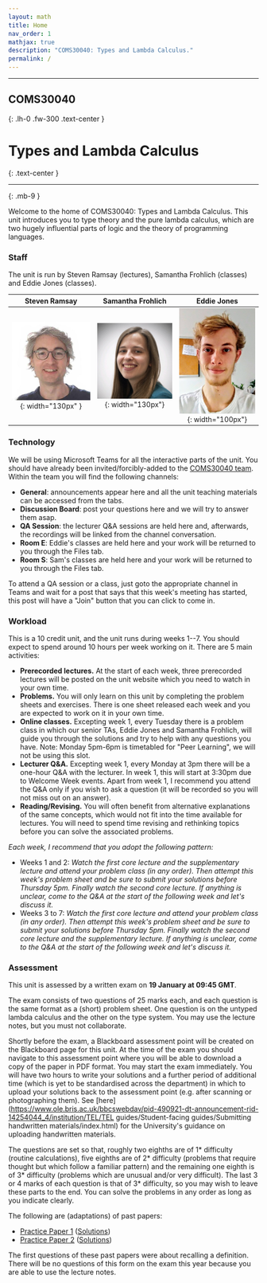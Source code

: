 ```yaml
---
layout: math
title: Home
nav_order: 1
mathjax: true
description: "COMS30040: Types and Lambda Calculus."
permalink: /
---
```


* * * 

## COMS30040
{: .lh-0 .fw-300 .text-center } 

# Types and Lambda Calculus
{: .text-center }

* * *
{: .mb-9 }


Welcome to the home of COMS30040: Types and Lambda Calculus.  This unit introduces you to type theory and the pure lambda calculus, which are two hugely influential parts of logic and the theory of programming languages.  

### Staff

The unit is run by Steven Ramsay (lectures), Samantha Frohlich (classes) and Eddie Jones (classes).

| Steven Ramsay | Samantha Frohlich | Eddie Jones |
|:-------------:|:-----------------:|:-----------:|
|![Steven](wbc.jpg){: width="130px" }|![Sam](Samantha.jpeg){: width="130px"}|![Eddie](Eddie.png){: width="100px"}|

### Technology

We will be using Microsoft Teams for all the interactive parts of the unit.  You should have already been invited/forcibly-added to the [COMS30040 team](https://teams.microsoft.com/l/team/19%3a8806fad2850c4ddbad9664ed047d025d%40thread.tacv2/conversations?groupId=13f59f32-38ba-4183-b70e-522737e1596b&tenantId=b2e47f30-cd7d-4a4e-a5da-b18cf1a4151b).  Within the team you will find the following channels:

  * __General__: announcements appear here and all the unit teaching materials can be accessed from the tabs.
  * __Discussion Board__: post your questions here and we will try to answer them asap.
  * __QA Session__: the lecturer Q&A sessions are held here and, afterwards, the recordings will be linked from the channel conversation.
  * __Room E__: Eddie's classes are held here and your work will be returned to you through the Files tab.
  * __Room S__: Sam's classes are held here and your work will be returned to you through the Files tab.

To attend a QA session or a class, just goto the appropriate channel in Teams and wait for a post that says that this week's meeting has started, this post will have a "Join" button that you can click to come in.

### Workload

This is a 10 credit unit, and the unit runs during weeks 1--7.  You should expect to spend around 10 hours per week working on it.  There are 5 main activities:
* __Prerecorded lectures.__ At the start of each week, three prerecorded lectures will be posted on the unit website which you need to watch in your own time.
* __Problems.__ You will only learn on this unit by completing the problem sheets and exercises.  There is one sheet released each week and you are expected to work on it in your own time.
* __Online classes.__  Excepting week 1, every Tuesday there is a problem class in which our senior TAs, Eddie Jones and Samantha Frohlich, will guide you through the solutions and try to help with any questions you have.  Note: Monday 5pm-6pm is timetabled for "Peer Learning", we will not be using this slot.
* __Lecturer Q&A.__ Excepting week 1, every Monday at 3pm there will be a one-hour Q&A with the lecturer.  In week 1, this will start at 3:30pm due to Welcome Week events.  Apart from week 1, I recommend you attend the Q&A only if you wish to ask a question (it will be recorded so you will not miss out on an answer).
* __Reading/Revising.__  You will often benefit from alternative explanations of the same concepts, which would not fit into the time available for lectures.  You will need to spend time revising and rethinking topics before you can solve the associated problems.

*Each week, I recommend that you adopt the following pattern:*
* Weeks 1 and 2: *Watch the first core lecture and the supplementary lecture and attend your problem class (in any order).  Then attempt this week's problem sheet and be sure to submit your solutions before Thursday 5pm. Finally watch the second core lecture.  If anything is unclear, come to the Q&A at the start of the following week and let's discuss it.*
* Weeks 3 to 7: *Watch the first core lecture and attend your problem class (in any order).  Then attempt this week's problem sheet and be sure to submit your solutions before Thursday 5pm. Finally watch the second core lecture and the supplementary lecture.  If anything is unclear, come to the Q&A at the start of the following week and let's discuss it.*

### Assessment

This unit is assessed by a written exam on <b>19 January at 09:45 GMT</b>.

The exam consists of two questions of 25 marks each, and each question is the same format as a (short) problem sheet.  One question is on the untyped lambda calculus and the other on the type system.  You may use the lecture notes, but you must not collaborate.

Shortly before the exam, a Blackboard assessment point will be created on the Blackboard page for this unit.  At the time of the exam you should navigate to this assessment point where you will be able to download a copy of the paper in PDF format.  You may start the exam immediately.  You will have two hours to write your solutions and a further period of additional time (which is yet to be standardised across the department) in which to upload your solutions back to the assessment point (e.g. after scanning or photographing them).  See [here](https://www.ole.bris.ac.uk/bbcswebdav/pid-490921-dt-announcement-rid-14254044_4/institution/TEL/TEL guides/Student-facing guides/Submitting handwritten materials/index.html) for the University's guidance on uploading handwritten materials.

The questions are set so that, roughly two eighths are of 1* difficulty (routine calculations), five eighths are of 2* difficulty (problems that require thought but which follow a familiar pattern) and the remaining one eighth is of 3* difficulty (problems which are unusual and/or very difficult).  The last 3 or 4 marks of each question is that of 3* difficulty, so you may wish to leave these parts to the end.  You can solve the problems in any order as long as you indicate clearly.

The following are (adaptations) of past papers:
* [Practice Paper 1](https://uob.sharepoint.com/teams/grp-COMS30040/Shared%20Documents/General/Papers/past-2020-1.pdf) ([Solutions](https://uob.sharepoint.com/teams/grp-COMS30040/Shared%20Documents/General/Papers/past-2020-1-answers.pdf))
* [Practice Paper 2](https://uob.sharepoint.com/teams/grp-COMS30040/Shared%20Documents/General/Papers/past-2020-2.pdf) ([Solutions](https://uob.sharepoint.com/teams/grp-COMS30040/Shared%20Documents/General/Papers/past-2020-2-answers.pdf))

The first questions of these past papers were about recalling a definition.  There will be no questions of this form on the exam this year because you are able to use the lecture notes.
